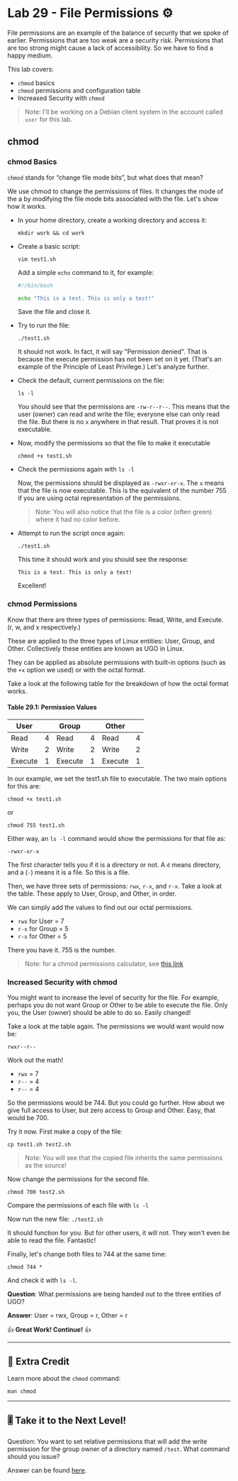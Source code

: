 # Lab 29 - File Permissions ⚙️

File permissions are an example of the balance of security that we spoke of earlier. Permissions that are too weak are a security risk. Permissions that are too strong might cause a lack of accessibility. So we have to find a happy medium.

This lab covers:

- `chmod` basics
- `chmod` permissions and configuration table
- Increased Security with `chmod`

> Note: I'll be working on a Debian client system in the account called `user` for this lab.

## chmod

### chmod Basics

`chmod` stands for “change file mode bits”, but what does that mean?

We use chmod to change the permissions of files. It changes the mode of the a by modifying the file mode bits associated with the file. Let's show how it works.

- In your home directory, create a working directory and access it:

  `mkdir work && cd work`

- Create a basic script:

  `vim test1.sh`

  Add a simple `echo` command to it, for example:

  ```bash
  #!/bin/bash

  echo "This is a test. This is only a test!"
  ```
  
  Save the file and close it.

- Try to run the file:

  `./test1.sh`

  It should not work. In fact, it will say "Permission denied". That is because the execute permission has not been set on it yet. (That's an example of the Principle of Least Privilege.) Let's analyze further.

- Check the default, current permissions on the file:

  `ls -l`

  You should see that the permissions are `-rw-r--r--`. This means that the user (owner) can read and write the file; everyone else can only read the file. But there is no `x` anywhere in that result. That proves it is not executable.

- Now, modify the permissions so that the file to make it executable

  `chmod +x test1.sh`

- Check the permissions again with `ls -l`

  Now, the permissions should be displayed as `-rwxr-xr-x`. The `x` means that the file is now executable. This is the equivalent of the number 755 if you are using octal representation of the permissions.

  > Note: You will also notice that the file is a color (often green) where it had no color before.

- Attempt to run the script once again:

  `./test1.sh`

  This time it should work and you should see the response:
  
  `This is a test. This is only a test!`  
  
  Excellent!

### chmod Permissions

Know that there are three types of permissions: Read, Write, and Execute. (r, w, and x respectively.)

These are applied to the three types of Linux entities: User, Group, and Other. Collectively these entities are known as UGO in Linux.

They can be applied as absolute permissions with built-in options (such as the `+x` option we used) or with the octal format.

Take a look at the following table for the breakdown of how the octal format works.

#### Table 29.1: Permission Values

| User     |  | Group    |  | Other     |  |
| -------- |--| -------- |--| ----------|--|
| Read     |4 | Read     |4 | Read      |4 |
| Write    |2 | Write    |2 | Write     |2 |
| Execute  |1 | Execute  |1 | Execute   |1 |

In our example, we set the test1.sh file to executable. The two main options for this are:

`chmod +x test1.sh`

or

`chmod 755 test1.sh`

Either way, an `ls -l` command would show the permissions for that file as:

`-rwxr-xr-x`

The first character tells you if it is a directory or not. A `d` means directory, and a (`-`) means it is a file. So this is a file.

Then, we have three sets of permissions: `rwx`, `r-x`, and `r-x`. Take a look at the table. These apply to User, Group, and Other, in order.

We can simply add the values to find out our octal permissions.

- `rwx` for User = 7
- `r-x` for Group = 5
- `r-x` for Other = 5

There you have it. 755 is the number.

> Note: for a chmod permissions calculator, see [this link](https://chmod-calculator.com/)

### Increased Security with chmod

You might want to increase the level of security for the file. For example, perhaps you do not want Group or Other to be able to execute the file. Only you, the User (owner) should be able to do so. Easily changed!

Take a look at the table again. The permissions we would want would now be:

`rwxr--r--`

Work out the math!

- `rwx` = 7
- `r--` = 4
- `r--` = 4

So the permissions would be 744. But you could go further. How about we give full access to User, but zero access to Group and Other. Easy, that would be 700.

Try it now. First make a copy of the file:

`cp test1.sh test2.sh`

> Note: You will see that the copied file inherits the same permissions as the source!

Now change the permissions for the second file.

`chmod 700 test2.sh`

Compare the permissions of each file with `ls -l`

Now run the new file: `./test2.sh`

It should function for you. But for other users, it will not. They won't even be able to read the file. Fantastic!

Finally, let's change both files to 744 at the same time:

`chmod 744 *`

And check it with `ls -l`. 

**Question**: What permissions are being handed out to the three entities of UGO?

**Answer**: User = rwx, Group = r, Other = r

👍 **Great Work! Continue!** 👍

---

## 📃 Extra Credit

Learn more about the `chmod` command:

`man chmod`

---

## 🎚️ Take it to the Next Level!

Question: You want to set relative permissions that will add the write permission for the group owner of a directory named `/test`. What command should you issue?

Answer can be found [here](../../z-more-stuff/next-level-answers.md#lab-29).